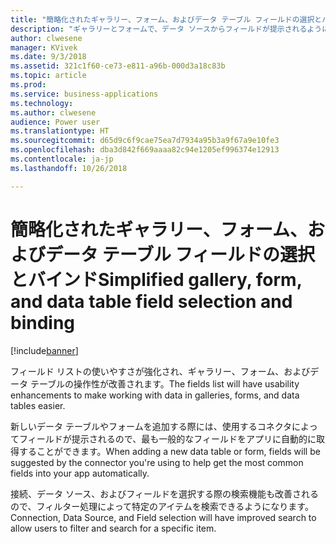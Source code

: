 ```yaml
---
title: "簡略化されたギャラリー、フォーム、およびデータ テーブル フィールドの選択とバインド"
description: "ギャラリーとフォームで、データ ソースからフィールドが提示されるようになるほか、検索とフィルター処理も改善されます。"
author: clwesene
manager: KVivek
ms.date: 9/3/2018
ms.assetid: 321c1f60-ce73-e811-a96b-000d3a18c83b
ms.topic: article
ms.prod: 
ms.service: business-applications
ms.technology: 
ms.author: clwesene
audience: Power user
ms.translationtype: HT
ms.sourcegitcommit: d65d9c6f9cae75ea7d7934a95b3a9f67a9e10fe3
ms.openlocfilehash: dba3d842f669aaaa82c94e1205ef996374e12913
ms.contentlocale: ja-jp
ms.lasthandoff: 10/26/2018

---
```

# <a name="simplified-gallery-form-and-data-table-field-selection-and-binding"></a><span data-ttu-id="adca9-103">簡略化されたギャラリー、フォーム、およびデータ テーブル フィールドの選択とバインド</span><span class="sxs-lookup"><span data-stu-id="adca9-103">Simplified gallery, form, and data table field selection and binding</span></span>


[!include[banner](../../includes/banner.md)]

<span data-ttu-id="adca9-104">フィールド リストの使いやすさが強化され、ギャラリー、フォーム、およびデータ テーブルの操作性が改善されます。</span><span class="sxs-lookup"><span data-stu-id="adca9-104">The fields list will have usability enhancements to make working with data in galleries, forms, and data tables easier.</span></span> 

<span data-ttu-id="adca9-105">新しいデータ テーブルやフォームを追加する際には、使用するコネクタによってフィールドが提示されるので、最も一般的なフィールドをアプリに自動的に取得することができます。</span><span class="sxs-lookup"><span data-stu-id="adca9-105">When adding a new data table or form, fields will be suggested by the connector you're using to help get the most common fields into your app automatically.</span></span>

<span data-ttu-id="adca9-106">接続、データ ソース、およびフィールドを選択する際の検索機能も改善されるので、フィルター処理によって特定のアイテムを検索できるようになります。</span><span class="sxs-lookup"><span data-stu-id="adca9-106">Connection, Data Source, and Field selection will have improved search to allow users to filter and search for a specific item.</span></span>

